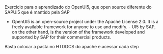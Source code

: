 Exercicio para o aprendizado do OpenUI5, que open source diferente do SAPUi5 que é mantido pela SAP 

- OpenUI5 is an open-source project under the Apache License 2.0. It is a freely available framework for anyone to use and modify. - UI5 by SAP, on the other hand, is the version of the framework developed and supported by SAP for their commercial products.


Basta colocar a pasta no HTDOCS do apache e acessar cada step